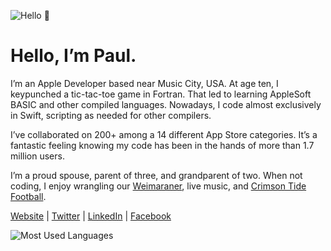 ![Hello 👋](https://i.imgur.com/0Lt92dY.jpg)

Hello, I’m Paul.
===

I’m an Apple Developer based near Music City, USA. At age ten, I keypunched a tic-tac-toe game in Fortran. That led to learning AppleSoft BASIC and other compiled languages. Nowadays, I code almost exclusively in Swift, scripting as needed for other compilers.

I’ve collaborated on 200+ among a 14 different App Store categories. It’s a fantastic feeling knowing my code has been in the hands of more than 1.7 million users.

I’m a proud spouse, parent of three, and grandparent of two. When not coding, I enjoy wrangling our [Weimaraner](https://www.akc.org/dog-breeds/weimaraner), live music, and [Crimson Tide Football](https://en.wikipedia.org/wiki/Alabama_Crimson_Tide_football).

[Website](https://adams.io) | 
[Twitter](https://www.twitter.com/pkadams67) | 
[LinkedIn](https://www.linkedin.com/in/pkadams67) |
[Facebook](http://facebook.com/pkadams67)

![Most Used Languages](https://github-readme-stats.vercel.app/api/top-langs/?username=pkadams67&layout=compact)
